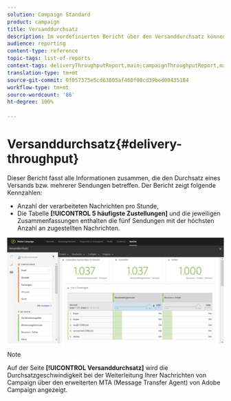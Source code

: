 ```yaml
---
solution: Campaign Standard
product: campaign
title: Versanddurchsatz
description: Im vordefinierten Bericht über den Versanddurchsatz können Sie sich über die Wirkung Ihres Versands informieren.
audience: reporting
content-type: reference
topic-tags: list-of-reports
context-tags: deliveryThroughputReport,main;campaignThroughputReport,main;programThroughputReport,main
translation-type: tm+mt
source-git-commit: 0f057375e5cd63605af460f08cd39bed00435184
workflow-type: tm+mt
source-wordcount: '86'
ht-degree: 100%

---
```



# Versanddurchsatz{#delivery-throughput}

Dieser Bericht fasst alle Informationen zusammen, die den Durchsatz eines Versands bzw. mehrerer Sendungen betreffen. Der Bericht zeigt folgende Kennzahlen:

* Anzahl der verarbeiteten Nachrichten pro Stunde,
* Die Tabelle **[!UICONTROL 5 häufigste Zustellungen]** und die jeweiligen Zusammenfassungen enthalten die fünf Sendungen mit der höchsten Anzahl an zugestellten Nachrichten.

![](assets/delivery_reports_1.png)

>[!NOTE]
>
>Auf der Seite **[!UICONTROL Versanddurchsatz]** wird die Durchsatzgeschwindigkeit bei der Weiterleitung Ihrer Nachrichten von Campaign über den erweiterten MTA (Message Transfer Agent) von Adobe Campaign angezeigt.
